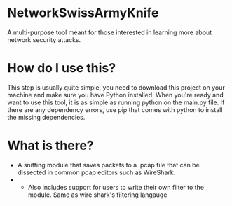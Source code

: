 # NetworkSwissArmyKnife
A multi-purpose tool meant for those interested in learning more about network security attacks.

# How do I use this?

This step is usually quite simple, you need to download this project on your machine and make sure you have Python installed. When you're ready and want to use this tool,
it is as simple as running python on the main.py file. If there are any dependency errors, use pip that comes with python to install the missing dependencies.

# What is there?
- A sniffing module that saves packets to a .pcap file that can be dissected in common pcap editors such as WireShark. 
- - Also includes support for users to write their own filter to the module. Same as wire shark's filtering langauge


